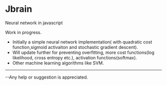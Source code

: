 # Jbrain
Neural network in javascript

Work in progress.

* Initially a simple neural network implementation( with quadratic cost function,sigmoid activaiton and stochastic gradient descent).
* Will update further for preventing overfitting, more cost functions(log likelihood, cross entropy etc.), activation functions(softmax).
* Other machine learning algorithms like SVM. 

----------------------------------------------------------------------------------------------------------------------------------------  
--Any help or suggestion is appreciated.
